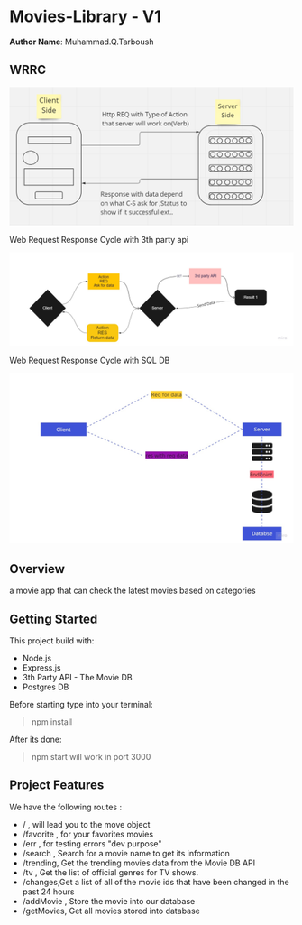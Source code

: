 # Movies-Library - V1

**Author Name**: Muhammad.Q.Tarboush

## WRRC

![WRRC](./WRRC.png)

Web Request Response Cycle with 3th party api

![WRRC3TH](./WRRC3TH.jpg)

Web Request Response Cycle with SQL DB

![task14](./WRRC.jpg)

## Overview

a movie app that can check the latest movies based on categories

## Getting Started

This project build with:

- Node.js
- Express.js
- 3th Party API - The Movie DB
- Postgres DB

Before starting type into your terminal:

> npm install

After its done:
> npm start
will work in port 3000

## Project Features

We have the following routes :

- / , will lead you to the move object
- /favorite , for your favorites movies
- /err , for testing errors "dev purpose"
- /search , Search for a movie name to get its information
- /trending, Get the trending movies data from the Movie DB API
- /tv , Get the list of official genres for TV shows.
- /changes,Get a list of all of the movie ids that have been changed in the past 24 hours
- /addMovie , Store the movie into our database
- /getMovies, Get all movies stored into database
